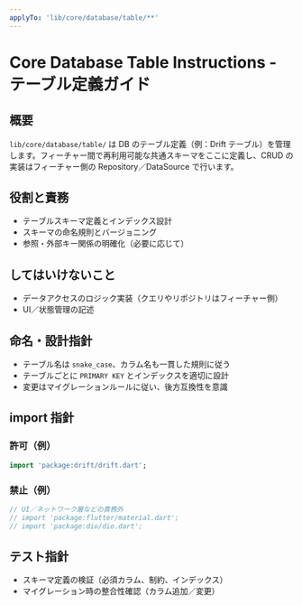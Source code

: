 ```yaml
---
applyTo: 'lib/core/database/table/**'
---
```


# Core Database Table Instructions - テーブル定義ガイド

## 概要
`lib/core/database/table/` は DB のテーブル定義（例：Drift テーブル）を管理します。フィーチャー間で再利用可能な共通スキーマをここに定義し、CRUD の実装はフィーチャー側の Repository／DataSource で行います。

## 役割と責務
- テーブルスキーマ定義とインデックス設計
- スキーマの命名規則とバージョニング
- 参照・外部キー関係の明確化（必要に応じて）

## してはいけないこと
- データアクセスのロジック実装（クエリやリポジトリはフィーチャー側）
- UI／状態管理の記述

## 命名・設計指針
- テーブル名は `snake_case`、カラム名も一貫した規則に従う
- テーブルごとに `PRIMARY KEY` とインデックスを適切に設計
- 変更はマイグレーションルールに従い、後方互換性を意識

## import 指針
### 許可（例）
```dart
import 'package:drift/drift.dart';
```
### 禁止（例）
```dart
// UI／ネットワーク層などの責務外
// import 'package:flutter/material.dart';
// import 'package:dio/dio.dart';
```

## テスト指針
- スキーマ定義の検証（必須カラム、制約、インデックス）
- マイグレーション時の整合性確認（カラム追加／変更）